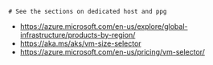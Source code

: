 ```
# See the sections on dedicated host and ppg
```

- https://azure.microsoft.com/en-us/explore/global-infrastructure/products-by-region/
- https://aka.ms/aks/vm-size-selector
- https://azure.microsoft.com/en-us/pricing/vm-selector/
